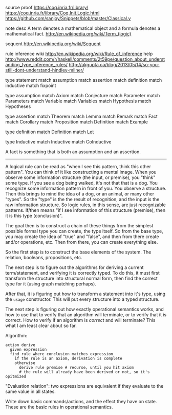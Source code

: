 
source proof
  https://coq.inria.fr/library/
  https://coq.inria.fr/library/Coq.Init.Logic.html
  https://github.com/sanjoy/Snippets/blob/master/Classical.v

note
  desc A term denotes a mathematical object and a formula denotes a mathematical fact.
  http://en.wikipedia.org/wiki/Term_(logic)

sequent http://en.wikipedia.org/wiki/Sequent

rule inference
  wiki http://en.wikipedia.org/wiki/Rule_of_inference
  help http://www.reddit.com/r/haskell/comments/2t59pe/question_about_understanding_type_inference_rules/
  http://akgupta.ca/blog/2013/05/14/so-you-still-dont-understand-hindley-milner/

type statement
  match assumption
  match assertion
  match definition
  match inductive
  match fixpoint

type assumption
  match Axiom 
  match Conjecture
  match Parameter 
  match Parameters
  match Variable
  match Variables
  match Hypothesis 
  match Hypotheses

type assertion
  match Theorem 
  match Lemma 
  match Remark 
  match Fact
  match Corollary 
  match Proposition 
  match Definition 
  match Example

type definition
  match Definition
  match Let

type Inductive
  match Inductive
  match CoInductive

A fact is something that is both an assumption and an assertion.

---

A logical rule can be read as "when I see this pattern, think this other pattern". You can think of it like constructing a mental image. When you observe some information structure (the input, or premise), you "think" some type. If you see a dog being walked, it's not that that is a dog. You recognize some information pattern in front of you. You observe a structure. Then this brings to mind the idea of a dog, or an animal, or many other "types". So the "type" is the the result of recognition, and the input is the raw information structure. So logic rules, in this sense, are just recognizable patterns. If/then means "if I see information of this structure (premise), then it is this type (conclusion)".

The goal then is to construct a chain of these things from the simplest possible formal type you can create, the type itself. So from the base type, you may create the idea of "true" and "false", and then from there create and/or operations, etc. Then from there, you can create everything else.

So the first step is to construct the base elements of the system. The relation, booleans, propositions, etc.

The next step is to figure out the algorithms for deriving a current term/statement, and verifying it is correctly typed. To do this, it must first transform the structure into structural normal form, then find the correct type for it (using graph matching perhaps).

After that, it is figuring out how to transform a statement into it's type, using the `usage` constructor. This will put every structure into a typed structure.

The next step is figuring out how exactly operational semantics works, and how to use that to verify that an algorithm will terminate, or to verify that it is correct. How to verify if an algorithm is *correct* and will terminate? This what I am least clear about so far.

Algorithm:

```
action derive
  given expression
  find rule where conclusion matches expression
    if the rule is an axiom, derivation is complete
    otherwise
      derive rule premise # recurse, until you hit axiom
      # the rule will already have been derived or not, so it's opitmized
```

"Evaluation relation": two expressions are equivalent if they evaluate to the same value in all states.

Write down basic commands/actions, and the effect they have on state. These are the basic rules in operational semantics.
